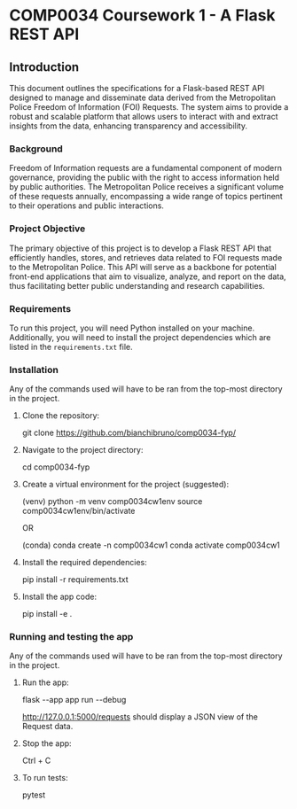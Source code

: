 # COMP0034 Coursework 1 - A Flask REST API

## Introduction

This document outlines the specifications for a Flask-based REST API designed to manage and disseminate data derived from the Metropolitan Police Freedom of Information (FOI) Requests. The system aims to provide a robust and scalable platform that allows users to interact with and extract insights from the data, enhancing transparency and accessibility.

### Background

Freedom of Information requests are a fundamental component of modern governance, providing the public with the right to access information held by public authorities. The Metropolitan Police receives a significant volume of these requests annually, encompassing a wide range of topics pertinent to their operations and public interactions.

### Project Objective

The primary objective of this project is to develop a Flask REST API that efficiently handles, stores, and retrieves data related to FOI requests made to the Metropolitan Police. This API will serve as a backbone for potential front-end applications that aim to visualize, analyze, and report on the data, thus facilitating better public understanding and research capabilities.

### Requirements

To run this project, you will need Python installed on your machine. Additionally, you will need to install the project dependencies which are listed in the `requirements.txt` file.

### Installation

Any of the commands used will have to be ran from the top-most directory in the project.

1. Clone the repository:

    git clone https://github.com/bianchibruno/comp0034-fyp/

2. Navigate to the project directory:

    cd comp0034-fyp

3. Create a virtual environment for the project (suggested):

    (venv)
    python -m venv comp0034cw1env
    source comp0034cw1env/bin/activate

    OR

    (conda)
    conda create -n comp0034cw1
    conda activate comp0034cw1

4. Install the required dependencies:

    pip install -r requirements.txt

5. Install the app code:

    pip install -e .

### Running and testing the app 

Any of the commands used will have to be ran from the top-most directory in the project.

1. Run the app:

    flask --app app run --debug 

    http://127.0.0.1:5000/requests should display a JSON view of the Request data.

2. Stop the app:

    Ctrl + C

3. To run tests:

    pytest



